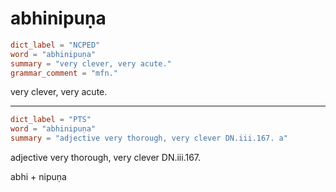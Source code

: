 # abhinipuṇa

``` toml
dict_label = "NCPED"
word = "abhinipuṇa"
summary = "very clever, very acute."
grammar_comment = "mfn."
```

very clever, very acute.

--------------------

``` toml
dict_label = "PTS"
word = "abhinipuṇa"
summary = "adjective very thorough, very clever DN.iii.167. a"
```

adjective very thorough, very clever DN.iii.167.

abhi \+ nipuṇa

